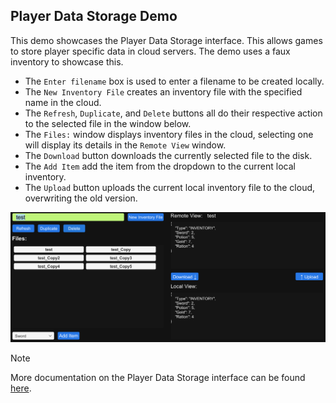 ## **Player Data Storage Demo**
This demo showcases the Player Data Storage interface. This allows games to store player specific data in cloud servers. The demo uses a faux inventory to showcase this.
- The ``Enter filename`` box is used to enter a filename to be created locally.
- The ``New Inventory File`` creates an inventory file with the specified name in the cloud.
- The ``Refresh``, ``Duplicate``, and ``Delete`` buttons all do their respective action to the selected file in the window below.
- The ``Files:`` window displays inventory files in the cloud, selecting one will display its details in the ``Remote View`` window.
- The ``Download`` button downloads the currently selected file to the disk.
- The ``Add Item`` add the item from the dropdown to the current local inventory.
- The ``Upload`` button uploads the current local inventory file to the cloud, overwriting the old version.

![Player Data Storage](../images/eos_sdk_player_data_storage.png)

> [!NOTE] 
> More documentation on the Player Data Storage interface can be found [here](https://dev.epicgames.com/docs/game-services/player-data-storage).